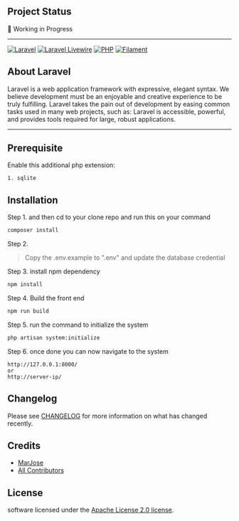 ## Project Status

:construction: Working in Progress

---

[![Laravel](https://img.shields.io/badge/Laravel-v9.x-FF2D20?style=for-the-badge&logo=laravel)](https://img.shields.io/badge/Laravel-v8.x-FF2D20?style=for-the-badge&logo=laravel)
[![Laravel Livewire](https://img.shields.io/badge/Livewire-v2.x-FB70A9?style=for-the-badge)](https://img.shields.io/badge/Livewire-v2.x-FB70A9?style=for-the-badge)
[![PHP](https://img.shields.io/badge/PHP-8.0-777BB4?style=for-the-badge&logo=php)](https://img.shields.io/badge/PHP-8.0-777BB4?style=for-the-badge&logo=php)
[![Filament ](https://img.shields.io/badge/Filamentphp-v2.x-yellow?style=for-the-badge&logo=filamentphp)](https://img.shields.io/badge/PHP-8.0-777BB4?style=for-the-badge&logo=php)

## About Laravel

Laravel is a web application framework with expressive, elegant syntax. We believe development must be an enjoyable and creative experience to be truly fulfilling. Laravel takes the pain out of development by easing common tasks used in many web projects, such as:
Laravel is accessible, powerful, and provides tools required for large, robust applications.


---

## Prerequisite

Enable this additional php extension:
```
1. sqlite

```

## Installation

Step 1. and then cd to your clone repo and run this on your command
```bash
composer install
```
Step 2.
> Copy the .env.example to ".env" and update the database credential

Step 3. install npm dependency

```bash
npm install
```

Step 4. Build the front end

```bash
npm run build
```

Step 5. run the command to initialize the system
```bash
php artisan system:initialize
```

Step 6. once done you can now navigate to the system

```link
http://127.0.0.1:8000/ 
or
http://server-ip/
```

## Changelog

Please see [CHANGELOG](CHANGELOG.md) for more information on what has changed recently.


## Credits

- [MarJose](https://github.com/MarJose123)
- [All Contributors](../../contributors)


## License
software licensed under the [Apache License 2.0 license](https://opensource.org/license/apache-2-0/).
